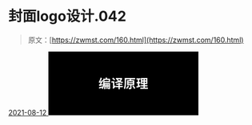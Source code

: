 <!--yml
category: 未分类
date: 0001-01-01 00:00:00
--->

# 封面logo设计.042

> 原文：[https://zwmst.com/160.html](https://zwmst.com/160.html)

   [ <time datetime="2021-08-12T09:21:36+08:00"> 2021-08-12 </time> ](https://zwmst.com/%e5%b0%81%e9%9d%a2logo%e8%ae%be%e8%ae%a1-042)  [![](img/631352ebae8887f87113f085b1eeab5f.png)](https://zwmst.com/wp-content/uploads/2021/08/1628731296-ee130bb51448bb9.jpeg)